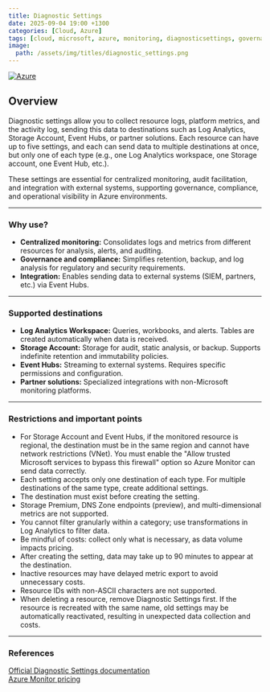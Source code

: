 ```yaml
---
title: Diagnostic Settings
date: 2025-09-04 19:00 +1300
categories: [Cloud, Azure]
tags: [cloud, microsoft, azure, monitoring, diagnosticsettings, governance]
image:
  path: /assets/img/titles/diagnostic_settings.png
---
```


[![Azure](https://img.shields.io/badge/provider-Azure-blue)](https://registry.terraform.io/providers/hashicorp/azurerm/latest)

## **Overview**

Diagnostic settings allow you to collect resource logs, platform metrics, and the activity log, sending this data to destinations such as Log Analytics, Storage Account, Event Hubs, or partner solutions. Each resource can have up to five settings, and each can send data to multiple destinations at once, but only one of each type (e.g., one Log Analytics workspace, one Storage account, one Event Hub, etc.).

These settings are essential for centralized monitoring, audit facilitation, and integration with external systems, supporting governance, compliance, and operational visibility in Azure environments.

---

### **Why use?**

- **Centralized monitoring:** Consolidates logs and metrics from different resources for analysis, alerts, and auditing.
- **Governance and compliance:** Simplifies retention, backup, and log analysis for regulatory and security requirements.
- **Integration:** Enables sending data to external systems (SIEM, partners, etc.) via Event Hubs.

---

### **Supported destinations**

- **Log Analytics Workspace:** Queries, workbooks, and alerts. Tables are created automatically when data is received.
- **Storage Account:** Storage for audit, static analysis, or backup. Supports indefinite retention and immutability policies.
- **Event Hubs:** Streaming to external systems. Requires specific permissions and configuration.
- **Partner solutions:** Specialized integrations with non-Microsoft monitoring platforms.

---

### **Restrictions and important points**

- For Storage Account and Event Hubs, if the monitored resource is regional, the destination must be in the same region and cannot have network restrictions (VNet). You must enable the "Allow trusted Microsoft services to bypass this firewall" option so Azure Monitor can send data correctly.
- Each setting accepts only one destination of each type. For multiple destinations of the same type, create additional settings.
- The destination must exist before creating the setting.
- Storage Premium, DNS Zone endpoints (preview), and multi-dimensional metrics are not supported.
- You cannot filter granularly within a category; use transformations in Log Analytics to filter data.
- Be mindful of costs: collect only what is necessary, as data volume impacts pricing.
- After creating the setting, data may take up to 90 minutes to appear at the destination.
- Inactive resources may have delayed metric export to avoid unnecessary costs.
- Resource IDs with non-ASCII characters are not supported.
- When deleting a resource, remove Diagnostic Settings first. If the resource is recreated with the same name, old settings may be automatically reactivated, resulting in unexpected data collection and costs.

---

### **References**

[Official Diagnostic Settings documentation](https://learn.microsoft.com/en-nz/azure/azure-monitor/platform/diagnostic-settings?WT.mc_id=Portal-Microsoft_Azure_Monitoring&tabs=portal)<br>
[Azure Monitor pricing](https://azure.microsoft.com/pricing/details/monitor/)
